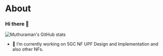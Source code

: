 # About

### Hi there 👋

<!--
**muthuramanataya/About** is a ✨ _special_ ✨ repository because its `AboutMe` (this file) appears on your GitHub profile.

Here are some ideas to get you started:

- 🔭 I’m currently working on ...
- 🌱 I’m currently learning ...
- 👯 I’m looking to collaborate on ...
- 🤔 I’m looking for help with ...
- 💬 Ask me about ...
- 📫 How to reach me: ...
- 😄 Pronouns: ...
- ⚡ Fun fact: ...
-->


![Muthuraman's GitHub stats](https://github-readme-stats.vercel.app/api?username=muthuramanataya&show_icons=true&theme=dark)

- 🔭 I’m currently working on 5GC NF UPF Design and Implementation and also other NFs.
